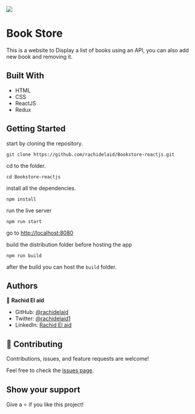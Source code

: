![](https://img.shields.io/badge/Microverse-blueviolet)

# Book Store

This is a website to Display a list of books using an API, you can also add new book and removing it.

## Built With

- HTML
- CSS
- ReactJS
- Redux

## Getting Started

start by cloning the repository.

`git clone https://github.com/rachidelaid/Bookstore-reactjs.git`

cd to the folder.

`cd Bookstore-reactjs`

install all the dependencies.

`npm install`

run the live server

`npm run start`

go to [http://localhost:8080](http://localhost:3000)

build the distribution folder before hosting the app

`npm run build`

after the build you can host the `build` folder.

## Authors

👤 **Rachid El aid**

- GitHub: [@rachidelaid](https://github.com/rachidelaid)
- Twitter: [@rachidelaid1](https://twitter.com/rachidelaid1)
- LinkedIn: [Rachid El aid](https://www.linkedin.com/in/rachid-elaid-106336203/)

## 🤝 Contributing

Contributions, issues, and feature requests are welcome!

Feel free to check the [issues page](../../issues/).

## Show your support

Give a ⭐️ if you like this project!
